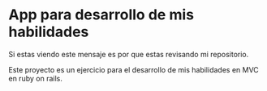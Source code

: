 # App para desarrollo de mis habilidades

Si estas viendo este mensaje es por que estas revisando mi repositorio.

Este proyecto es un ejercicio para el desarrollo de mis habilidades en MVC en ruby on rails.
